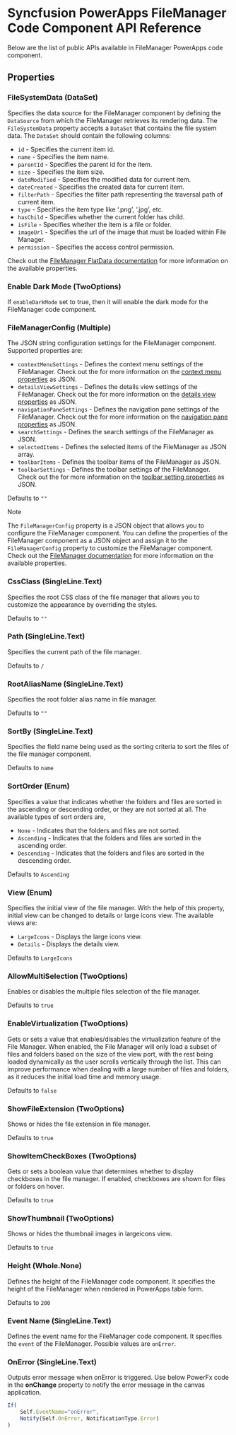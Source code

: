 # Syncfusion PowerApps FileManager Code Component API Reference

Below are the list of public APIs available in FileManager PowerApps code component.

## Properties

### FileSystemData (DataSet)

Specifies the data source for the FileManager component by defining the `DataSource` from which the FileManager retrieves its rendering data. The `FileSystemData` property accepts a `DataSet` that contains the file system data. The `DataSet` should contain the following columns:

- `id` - Specifies the current item id.
- `name` - Specifies the item name.
- `parentId` - Specifies the parent id for the item.
- `size` - Specifies the item size.
- `dateModified` - Specifies the modified data for current item.
- `dateCreated` - Specifies the created data for current item.
- `filterPath` - Specifies the filter path representing the traversal path of current item.
- `type` - Specifies the item type like ‘.png’, ‘.jpg’, etc.
- `hasChild` - Specifies whether the current folder has child.
- `isFile` - Specifies whether the item is a file or folder.
- `imageUrl` - Specifies the url of the image that must be loaded within File Manager.
- `permission` - Specifies the access control permission.

Check out the [FileManager FlatData documentation](https://ej2.syncfusion.com/react/documentation/file-manager/flat-data) for more information on the available properties.

### Enable Dark Mode (TwoOptions)

If `enableDarkMode` set to true, then it will enable the dark mode for the FileManager code component.

### FileManagerConfig (Multiple)

The JSON string configuration settings for the FileManager component. Supported properties are:

- `contextMenuSettings` - Defines the context menu settings of the FileManager. Check out the for more information on the [context menu properties](https://ej2.syncfusion.com/react/documentation/file-manager/customization#context-menu-customization) as JSON.
- `detailsViewSettings` - Defines the details view settings of the FileManager. Check out the for more information on the [details view properties](https://ej2.syncfusion.com/react/documentation/file-manager/customization#details-view-customization) as JSON.
- `navigationPaneSettings` - Defines the navigation pane settings of the FileManager. Check out the for more information on the [navigation pane properties](https://ej2.syncfusion.com/react/documentation/file-manager/customization#navigation-pane-customization) as JSON.
- `searchSettings` - Defines the search settings of the FileManager as JSON.
- `selectedItems` - Defines the selected items of the FileManager as JSON array.
- `toolbarItems` - Defines the toolbar items of the FileManager as JSON.
- `toolbarSettings` - Defines the toolbar settings of the FileManager. Check out the for more information on the [toolbar setting properties](https://ej2.syncfusion.com/react/documentation/file-manager/customization#toolbar-customization) as JSON.

Defaults to `""`

> [!Note]
> The `FileManagerConfig` property is a JSON object that allows you to configure the FileManager component. You can define the properties of the FileManager component as a JSON object and assign it to the `FileManagerConfig` property to customize the FileManager component. Check out the [FileManager documentation](https://ej2.syncfusion.com/react/documentation/api/file-manager/) for more information on the available properties.

### CssClass (SingleLine.Text)

Specifies the root CSS class of the file manager that allows you to customize the appearance by overriding the styles.

Defaults to `""`

### Path (SingleLine.Text)

Specifies the current path of the file manager.

Defaults to `/`

### RootAliasName (SingleLine.Text)

Specifies the root folder alias name in file manager.

Defaults to `""`

### SortBy (SingleLine.Text)

Specifies the field name being used as the sorting criteria to sort the files of the file manager component.

Defaults to `name`

### SortOrder (Enum)

Specifies a value that indicates whether the folders and files are sorted in the ascending or descending order, or they are not sorted at all. The available types of sort orders are,

* `None` - Indicates that the folders and files are not sorted.
* `Ascending` - Indicates that the folders and files are sorted in the ascending order.
* `Descending` - Indicates that the folders and files are sorted in the descending order.

Defaults to `Ascending`

### View (Enum)

Specifies the initial view of the file manager. With the help of this property, initial view can be changed to details or large icons view. The available views are:

* `LargeIcons` - Displays the large icons view.
* `Details` - Displays the details view.

Defaults to `LargeIcons`

### AllowMultiSelection (TwoOptions)

Enables or disables the multiple files selection of the file manager.

Defaults to `true`

### EnableVirtualization (TwoOptions)

Gets or sets a value that enables/disables the virtualization feature of the File Manager. When enabled, the File Manager will only load a subset of files and folders based on the size of the view port, with the rest being loaded dynamically as the user scrolls vertically through the list. This can improve performance when dealing with a large number of files and folders, as it reduces the initial load time and memory usage.

Defaults to `false`

### ShowFileExtension (TwoOptions)

Shows or hides the file extension in file manager.

Defaults to `true`

### ShowItemCheckBoxes (TwoOptions)

Gets or sets a boolean value that determines whether to display checkboxes in the file manager. If enabled, checkboxes are shown for files or folders on hover.

Defaults to `true`

### ShowThumbnail (TwoOptions)

Shows or hides the thumbnail images in largeicons view.

Defaults to `true`

### Height (Whole.None)

Defines the height of the FileManager code component. It specifies the height of the FileManager when rendered in PowerApps table form.

Defaults to `200`

### Event Name (SingleLine.Text)

Defines the event name for the FileManager code component. It specifies the `event` of the FileManager. Possible values are `onError`.

### OnError (SingleLine.Text)

Outputs error message when onError is triggered. Use below PowerFx code in the **onChange** property to notify the error message in the canvas application.

```js
If(
    Self.EventName="onError",
    Notify(Self.OnError, NotificationType.Error)
)
```

